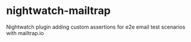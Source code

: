 # nightwatch-mailtrap
Nightwatch plugin adding custom assertions for e2e email test scenarios with mailtrap.io
